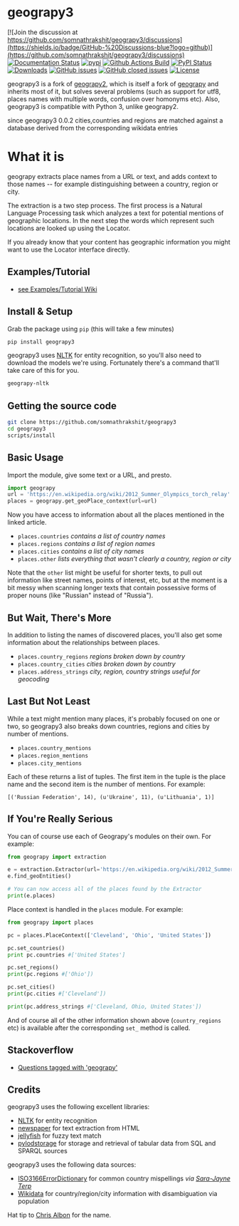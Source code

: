 # geograpy3
[![Join the discussion at https://github.com/somnathrakshit/geograpy3/discussions](https://shields.io/badge/GitHub-%20Discussions-blue?logo=github)](https://github.com/somnathrakshit/geograpy3/discussions)
[![Documentation Status](https://readthedocs.org/projects/geograpy3/badge/?version=latest)](https://geograpy3.readthedocs.io/en/latest/?badge=latest)
[![pypi](https://img.shields.io/pypi/pyversions/geograpy3)](https://pypi.org/project/geograpy3/)
[![Github Actions Build](https://github.com/somnathrakshit/geograpy3/workflows/Build/badge.svg?branch=master)](https://github.com/somnathrakshit/geograpy3/actions?query=workflow%3ABuild+branch%3Amaster)
[![PyPI Status](https://img.shields.io/pypi/v/geograpy3.svg)](https://pypi.python.org/pypi/geograpy3/)
[![Downloads](https://pepy.tech/badge/geograpy3)](https://pepy.tech/project/geograpy3)
[![GitHub issues](https://img.shields.io/github/issues/somnathrakshit/geograpy3.svg)](https://github.com/somnathrakshit/geograpy3/issues)
[![GitHub closed issues](https://img.shields.io/github/issues-closed/somnathrakshit/geograpy3.svg)](https://github.com/somnathrakshit/geograpy3/issues/?q=is%3Aissue+is%3Aclosed)
[![License](https://img.shields.io/github/license/somnathrakshit/geograpy3.svg)](https://www.apache.org/licenses/LICENSE-2.0)

geograpy3 is a fork of [geograpy2](https://github.com/Corollarium/geograpy2), which is itself a fork of [geograpy](https://github.com/ushahidi/geograpy) and inherits most of it, but solves several problems (such as support for utf8, places names
with multiple words, confusion over homonyms etc). Also, geograpy3 is compatible with Python 3, unlike geograpy2.

since geograpy3 0.0.2 cities,countries and regions are matched against a database derived from the corresponding wikidata entries

What it is
==========

geograpy extracts place names from a URL or text, and adds context to those names -- for example distinguishing between a country, region or city.

The extraction is a two step process. The first process is a Natural Language Processing task which analyzes a text for potential mentions of geographic locations. In the next step the words which represent such locations are looked up using the Locator.

If you already know that your content has geographic information you might want to use the Locator interface directly.

## Examples/Tutorial
* [see Examples/Tutorial Wiki](http://wiki.bitplan.com/index.php/Geograpy#Examples)

## Install & Setup

Grab the package using `pip` (this will take a few minutes)
```bash
pip install geograpy3
```

geograpy3 uses [NLTK](http://www.nltk.org/) for entity recognition, so you'll also need
to download the models we're using. Fortunately there's a command that'll take
care of this for you.
```bash
geograpy-nltk
```

## Getting the source code
```bash
git clone https://github.com/somnathrakshit/geograpy3
cd geograpy3
scripts/install
```

## Basic Usage

Import the module, give some text or a URL, and presto.
```python
import geograpy
url = 'https://en.wikipedia.org/wiki/2012_Summer_Olympics_torch_relay'
places = geograpy.get_geoPlace_context(url=url)
```

Now you have access to information about all the places mentioned in the linked
article.

* `places.countries` _contains a list of country names_
* `places.regions` _contains a list of region names_
* `places.cities` _contains a list of city names_
* `places.other` _lists everything that wasn't clearly a country, region or city_

Note that the `other` list might be useful for shorter texts, to pull out
information like street names, points of interest, etc, but at the moment is
a bit messy when scanning longer texts that contain possessive forms of proper
nouns (like "Russian" instead of "Russia").

## But Wait, There's More

In addition to listing the names of discovered places, you'll also get some
information about the relationships between places.

* `places.country_regions` _regions broken down by country_
* `places.country_cities` _cities broken down by country_
* `places.address_strings` _city, region, country strings useful for geocoding_

## Last But Not Least

While a text might mention many places, it's probably focused on one or two, so
geograpy3 also breaks down countries, regions and cities by number of mentions.

* `places.country_mentions`
* `places.region_mentions`
* `places.city_mentions`

Each of these returns a list of tuples. The first item in the tuple is the place
name and the second item is the number of mentions. For example:

    [('Russian Federation', 14), (u'Ukraine', 11), (u'Lithuania', 1)]  

## If You're Really Serious

You can of course use each of Geograpy's modules on their own. For example:
```python
from geograpy import extraction

e = extraction.Extractor(url='https://en.wikipedia.org/wiki/2012_Summer_Olympics_torch_relay')
e.find_geoEntities()

# You can now access all of the places found by the Extractor
print(e.places)
```

Place context is handled in the `places` module. For example:

```python
from geograpy import places

pc = places.PlaceContext(['Cleveland', 'Ohio', 'United States'])

pc.set_countries()
print pc.countries #['United States']

pc.set_regions()
print(pc.regions #['Ohio'])

pc.set_cities()
print(pc.cities #['Cleveland'])

print(pc.address_strings #['Cleveland, Ohio, United States'])
```

And of course all of the other information shown above (`country_regions` etc)
is available after the corresponding `set_` method is called.

## Stackoverflow
* [Questions tagged with 'geograpy'](https://stackoverflow.com/questions/tagged/geograpy)

## Credits

geograpy3 uses the following excellent libraries:

* [NLTK](http://www.nltk.org/) for entity recognition
* [newspaper](https://github.com/codelucas/newspaper) for text extraction from HTML
* [jellyfish](https://github.com/sunlightlabs/jellyfish) for fuzzy text match
* [pylodstorage](https://pypi.org/project/pylodstorage/) for storage and retrieval of tabular data from SQL and SPARQL sources

geograpy3 uses the following data sources:
* [ISO3166ErrorDictionary](https://github.com/bodacea/countryname/blob/master/countryname/databases/ISO3166ErrorDictionary.csv) for common country mispellings _via [Sara-Jayne Terp](https://github.com/bodacea)_
* [Wikidata](https://www.wikidata.org) for country/region/city information with disambiguation via population

Hat tip to [Chris Albon](https://github.com/chrisalbon) for the name.

